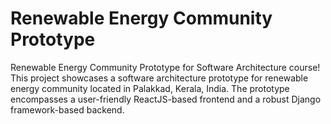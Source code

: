 # Renewable Energy Community Prototype
Renewable Energy Community Prototype for Software Architecture course! This project showcases a software architecture prototype for renewable energy community located in Palakkad, Kerala, India. The prototype encompasses a user-friendly ReactJS-based frontend and a robust Django framework-based backend.
